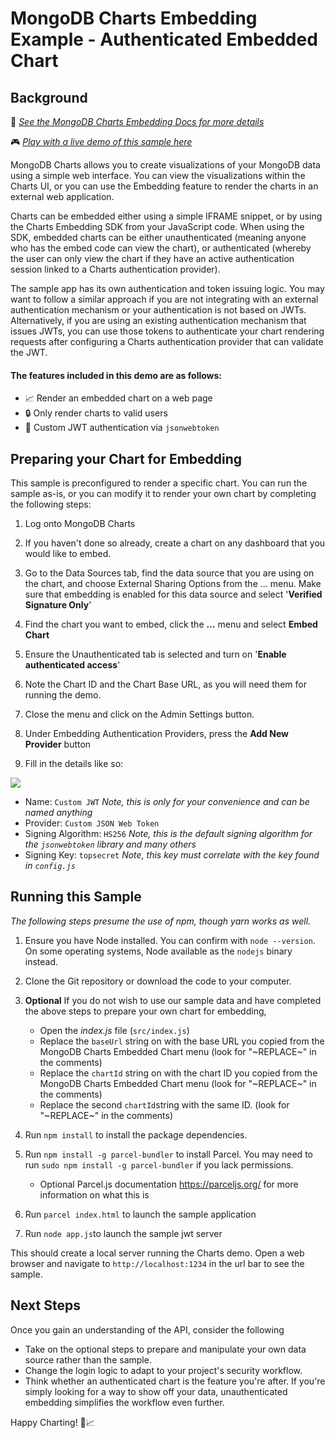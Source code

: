 # MongoDB Charts Embedding Example - Authenticated Embedded Chart

## Background

📄 _[See the MongoDB Charts Embedding Docs for more details](https://docs.mongodb.com/charts/saas/embedding-charts/)_

🎮 _[Play with a live demo of this sample here](https://codesandbox.io/s/github/mongodb/charts-embedding-examples/tree/feature/CHARTS-3248-embedded-charts-jwt-demo/embedding-sdk/authenticated/jwt)_

MongoDB Charts allows you to create visualizations of your MongoDB data using a simple web interface. You can view the visualizations within the Charts UI, or you can use the Embedding feature to render the charts in an external web application.

Charts can be embedded either using a simple IFRAME snippet, or by using the Charts Embedding SDK from your JavaScript code. When using the SDK, embedded charts can be either unauthenticated (meaning anyone who has the embed code can view the chart), or authenticated (whereby the user can only view the chart if they have an active authentication session linked to a Charts authentication provider).

The sample app has its own authentication and token issuing logic. You may want to follow a similar approach if you are not integrating with an external authentication mechanism or your authentication is not based on JWTs. Alternatively, if you are using an existing authentication mechanism that issues JWTs, you can use those tokens to authenticate your chart rendering requests after configuring a Charts authentication provider that can validate the JWT.

#### The features included in this demo are as follows:

- 📈 Render an embedded chart on a web page
- 🔒 Only render charts to valid users
- 🔑 Custom JWT authentication via `jsonwebtoken`

## Preparing your Chart for Embedding

This sample is preconfigured to render a specific chart. You can run the sample as-is, or you can modify it to render your own chart by completing the following steps:

1. Log onto MongoDB Charts

2. If you haven't done so already, create a chart on any dashboard that you would like to embed.

3. Go to the Data Sources tab, find the data source that you are using on the chart, and choose External Sharing Options from the ... menu. Make sure that embedding is enabled for this data source and select '**Verified Signature Only**'

4. Find the chart you want to embed, click the **...** menu and select **Embed Chart**

5. Ensure the Unauthenticated tab is selected and turn on '**Enable authenticated access**'

6. Note the Chart ID and the Chart Base URL, as you will need them for running the demo.

7. Close the menu and click on the Admin Settings button.

8. Under Embedding Authentication Providers, press the **Add New Provider** button
9. Fill in the details like so:

![](https://i.imgur.com/8cS1iSJ.png)

- Name: `Custom JWT` _Note, this is only for your convenience and can be named anything_
- Provider: `Custom JSON Web Token`
- Signing Algorithm: `HS256` _Note, this is the default signing algorithm for the `jsonwebtoken` library and many others_
- Signing Key: `topsecret` _Note, this key must correlate with the key found in `config.js`_

## Running this Sample

_The following steps presume the use of npm, though yarn works as well._

1. Ensure you have Node installed. You can confirm with `node --version`. On some operating systems, Node available as the `nodejs` binary instead.

2. Clone the Git repository or download the code to your computer.

3. **Optional**
   If you do not wish to use our sample data and have completed the above steps to prepare your own chart for embedding,
   - Open the _index.js_ file (`src/index.js`)
   - Replace the `baseUrl` string on with the base URL you copied from the MongoDB Charts Embedded Chart menu (look for "\~REPLACE\~" in the comments)
   - Replace the `chartId` string on with the chart ID you copied from the MongoDB Charts Embedded Chart menu (look for "\~REPLACE\~" in the comments)
   - Replace the second `chartId`string with the same ID. (look for "\~REPLACE\~" in the comments)
4. Run `npm install` to install the package dependencies.
5. Run `npm install -g parcel-bundler` to install Parcel. You may need to run `sudo npm install -g parcel-bundler` if you lack permissions.
   - Optional Parcel.js documentation https://parceljs.org/ for more information on what this is
6. Run `parcel index.html` to launch the sample application
7. Run `node app.js`to launch the sample jwt server

This should create a local server running the Charts demo. Open a web browser and navigate to `http://localhost:1234` in the url bar to see the sample.

## Next Steps

Once you gain an understanding of the API, consider the following

- Take on the optional steps to prepare and manipulate your own data source rather than the sample.
- Change the login logic to adapt to your project's security workflow.
- Think whether an authenticated chart is the feature you're after. If you're simply looking for a way to show off your data, unauthenticated embedding simplifies the workflow even further.

Happy Charting! 🚀📈
